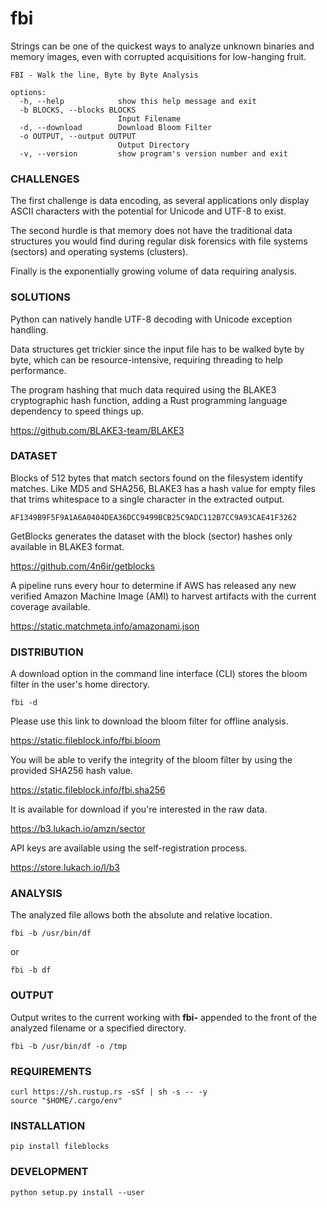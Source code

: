 # fbi

Strings can be one of the quickest ways to analyze unknown binaries and memory images, even with corrupted acquisitions for low-hanging fruit.

```
FBI - Walk the line, Byte by Byte Analysis

options:
  -h, --help            show this help message and exit
  -b BLOCKS, --blocks BLOCKS
                        Input Filename
  -d, --download        Download Bloom Filter
  -o OUTPUT, --output OUTPUT
                        Output Directory
  -v, --version         show program's version number and exit
```

### CHALLENGES

The first challenge is data encoding, as several applications only display ASCII characters with the potential for Unicode and UTF-8 to exist.

The second hurdle is that memory does not have the traditional data structures you would find during regular disk forensics with file systems (sectors) and operating systems (clusters).

Finally is the exponentially growing volume of data requiring analysis.

### SOLUTIONS

Python can natively handle UTF-8 decoding with Unicode exception handling.

Data structures get trickier since the input file has to be walked byte by byte, which can be resource-intensive, requiring threading to help performance.

The program hashing that much data required using the BLAKE3 cryptographic hash function, adding a Rust programming language dependency to speed things up.

https://github.com/BLAKE3-team/BLAKE3

### DATASET

Blocks of 512 bytes that match sectors found on the filesystem identify matches.  Like MD5 and SHA256, BLAKE3 has a hash value for empty files that trims whitespace to a single character in the extracted output.

```AF1349B9F5F9A1A6A0404DEA36DCC9499BCB25C9ADC112B7CC9A93CAE41F3262```

GetBlocks generates the dataset with the block (sector) hashes only available in BLAKE3 format.

https://github.com/4n6ir/getblocks

A pipeline runs every hour to determine if AWS has released any new verified Amazon Machine Image (AMI) to harvest artifacts with the current coverage available.

https://static.matchmeta.info/amazonami.json

### DISTRIBUTION

A download option in the command line interface (CLI) stores the bloom filter in the user's home directory.

```
fbi -d
```

Please use this link to download the bloom filter for offline analysis.

https://static.fileblock.info/fbi.bloom

You will be able to verify the integrity of the bloom filter by using the provided SHA256 hash value.

https://static.fileblock.info/fbi.sha256

It is available for download if you're interested in the raw data.

https://b3.lukach.io/amzn/sector

API keys are available using the self-registration process.

https://store.lukach.io/l/b3

### ANALYSIS

The analyzed file allows both the absolute and relative location.

```
fbi -b /usr/bin/df
```

or

```
fbi -b df
```

### OUTPUT

Output writes to the current working with **fbi-** appended to the front of the analyzed filename or a specified directory.

```
fbi -b /usr/bin/df -o /tmp
```

### REQUIREMENTS

```
curl https://sh.rustup.rs -sSf | sh -s -- -y
source "$HOME/.cargo/env"
```

### INSTALLATION

```
pip install fileblocks
```

### DEVELOPMENT

```
python setup.py install --user
```